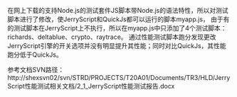在网上下载的支持Node.js的测试套件JS脚本带Node.js的语法特性，所以对测试脚本进行了修改，使JerryScript和QuickJs都可以运行的脚本myapp.js，
由于有的测试脚本在JerryScript上不执行，所以在myapp.js中只添加了4个测试脚本：richards、deltablue、crypto、raytrace。
通过性能测试脚本跑分发现更改JerryScript引擎的开关选项并没有明显提升其性能；同时对比QuickJs，其性能跑分低于QuickJs。

参考文档SVN路径：http://shexsvn02/svn/STRD/PROJECTS/T20A01/Documents/TR3/HLD/JerryScript性能测试相关文档/2_1_JerryScript性能测试报告.docx
